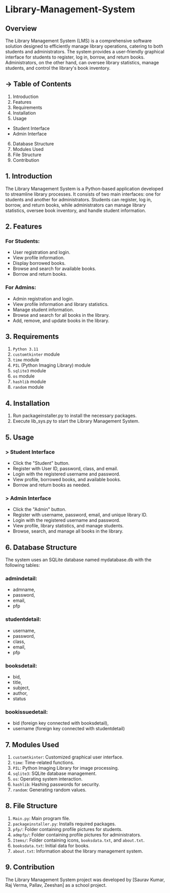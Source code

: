 # Library-Management-System 

## Overview
The Library Management System (LMS) is a comprehensive software solution designed to efficiently manage library 
operations, catering to both students and administrators. The system provides a user-friendly graphical interface for 
students to register, log in, borrow, and return books. Administrators, on the other hand, can oversee library 
statistics, manage students, and control the library's book inventory.

## ->  Table of Contents
1.  Introduction
2.  Features
3.  Requirements
4.  Installation
5.  Usage
  *  Student Interface
  *  Admin Interface
6.  Database Structure
7.  Modules Used
8.  File Structure
9.  Contribution

##  1.  Introduction
The Library Management System is a Python-based application developed to streamline library processes. It consists of 
two main interfaces: one for students and another for administrators. Students can register, log in, borrow, and 
return books, while administrators can manage library statistics, oversee book inventory, and handle student 
information.

##  2.  Features
### For Students:
*  User registration and login.
*  View profile information.
*  Display borrowed books.
*  Browse and search for available books.
*  Borrow and return books.

### For Admins:
*  Admin registration and login.
*  View profile information and library statistics.
*  Manage student information.
*  Browse and search for all books in the library.
*  Add, remove, and update books in the library.

##  3.  Requirements
1. `Python 3.11`
2. `customtkinter` module
3. `time` module
4. `PIL` (Python Imaging Library) module
5. `sqlite3` module
6. `os` module
7. `hashlib` module
8. `random` module

##  4.  Installation
1. Run packageinstaller.py to install the necessary packages.
2. Execute lib_sys.py to start the Library Management System.

##  5.  Usage
### > Student Interface
* Click the "Student" button.
* Register with User ID, password, class, and email.
* Login with the registered username and password.
* View profile, borrowed books, and available books.
* Borrow and return books as needed.

### > Admin Interface
* Click the "Admin" button.
* Register with username, password, email, and unique library ID.
* Login with the registered username and password.
* View profile, library statistics, and manage students.
* Browse, search, and manage all books in the library.

##  6.  Database Structure
The system uses an SQLite database named mydatabase.db with the following tables:

### admindetail:
- admname,
- password,
- email,
- pfp 

### studentdetail:
- username,
- password,
- class,
- email,
- pfp 

### booksdetail:
- bid,
- title,
- subject,
- author,
- status 

### bookissuedetail:
- bid (foreign key connected with booksdetail),
- username (foreign key connected with studentdetail)

##  7.  Modules Used
1. `customtkinter`: Customized graphical user interface.
2. `time`: Time-related functions.
3. `PIL`: Python Imaging Library for image processing.
4. `sqlite3`: SQLite database management.
5. `os`: Operating system interaction.
6. `hashlib`: Hashing passwords for security.
7. `random`: Generating random values.

##  8.  File Structure
1. `Main.py`: Main program file.
2. `packageinstaller.py`: Installs required packages.
3. `pfp/`: Folder containing profile pictures for students.
4. `admpfp/`: Folder containing profile pictures for administrators.
5. `Items/`: Folder containing icons, `booksdata.txt`, and `about.txt`.
6. `booksdata.txt`: Initial data for books.
7. `about.txt`: Information about the library management system.

##  9.  Contribution
The Library Management System project was developed by 
[Saurav Kumar,
Raj Verma,
Pallav,
Zeeshan]
as a school project.

